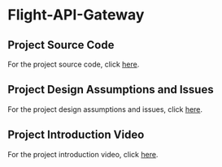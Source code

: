 # Flight-API-Gateway

## Project Source Code
For the project source code, click [here](https://github.com/ibrahimozdemir1/Flight-API-Gateway).

## Project Design Assumptions and Issues
For the project design assumptions and issues, click [here](https://drive.google.com/file/d/115Mxqar3sBjGrh-nxzsvjnXlQeiDsRu4/view?usp=sharing).

## Project Introduction Video
For the project introduction video, click [here](https://youtu.be/RbtVlpxRQHo).
